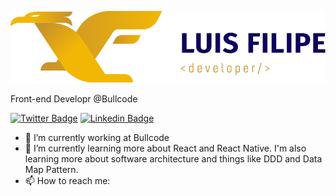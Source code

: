 ![My logo](https://raw.githubusercontent.com/LuisFilipePedroso/LuisFilipePedroso/master/Logo%20LF%20-%20horizontal%20-%20Fundo%20Claro.png)

Front-end Developr @Bullcode


[![Twitter Badge](https://img.shields.io/badge/-@luiiisfilipee-6633cc?style=flat-square&labelColor=6633cc&logo=twitter&logoColor=white&link=https://twitter.com/luiiisfilipee)](https://twitter.com/luiiisfilipee) 
[![Linkedin Badge](https://img.shields.io/badge/-Luis%20Filipe%20Pedroso-6633cc?style=flat-square&logo=Linkedin&logoColor=white&link=https://www.linkedin.com/in/luisfilipe42/)](https://www.linkedin.com/in/luisfilipe42/)

- 🔭 I’m currently working at Bullcode
- 🌱 I’m currently learning more about React and React Native. I'm also learning more about software architecture and things like DDD and Data Map Pattern.
- 📫 How to reach me:

<!--
**LuisFilipePedroso/LuisFilipePedroso** is a ✨ _special_ ✨ repository because its `README.md` (this file) appears on your GitHub profile.

Here are some ideas to get you started:

- 🔭 I’m currently working on ...
- 🌱 I’m currently learning ...
- 👯 I’m looking to collaborate on ...
- 🤔 I’m looking for help with ...
- 💬 Ask me about ...
- 📫 How to reach me: ...
- 😄 Pronouns: ...
- ⚡ Fun fact: ...
-->

